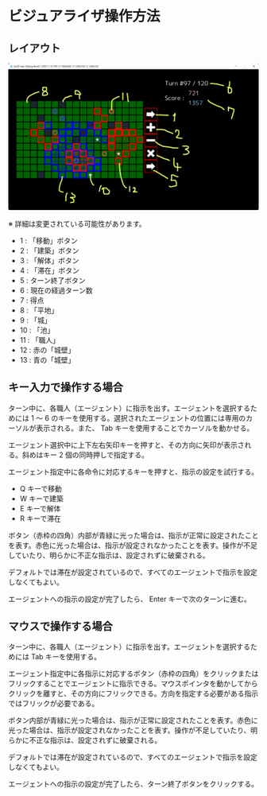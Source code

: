 
# ビジュアライザ操作方法

## レイアウト

![](vis_layout.png)

※ 詳細は変更されている可能性があります。

- 1 : 「移動」ボタン
- 2 : 「建築」ボタン
- 3 : 「解体」ボタン
- 4 : 「滞在」ボタン
- 5 : ターン終了ボタン
- 6 : 現在の経過ターン数
- 7 : 得点
- 8 : 「平地」
- 9 : 「城」
- 10 : 「池」
- 11 : 「職人」
- 12 : 赤の「城壁」
- 13 : 青の「城壁」

## キー入力で操作する場合

ターン中に、各職人（エージェント）に指示を出す。エージェントを選択するためには 1 ～ 6 のキーを使用する。選択されたエージェントの位置には専用のカーソルが表示される。また、 Tab キーを使用することでカーソルを動かせる。

エージェント選択中に上下左右矢印キーを押すと、その方向に矢印が表示される。斜めはキー 2 個の同時押しで指定する。

エージェント指定中に各命令に対応するキーを押すと、指示の設定を試行する。

- Q キーで移動
- W キーで建築
- E キーで解体
- R キーで滞在

ボタン（赤枠の四角）内部が青緑に光った場合は、指示が正常に設定されたことを表す。赤色に光った場合は、指示が設定されなかったことを表す。操作が不足していたり、明らかに不正な指示は、設定されずに破棄される。

デフォルトでは滞在が設定されているので、すべてのエージェントで指示を設定しなくてもよい。

エージェントへの指示の設定が完了したら、 Enter キーで次のターンに進む。

## マウスで操作する場合

ターン中に、各職人（エージェント）に指示を出す。エージェントを選択するためには Tab キーを使用する。

エージェント指定中に各指示に対応するボタン（赤枠の四角）をクリックまたはフリックすることでエージェントに指示できる。マウスポインタを動かしてからクリックを離すと、その方向にフリックできる。方向を指定する必要がある指示ではフリックが必要である。

ボタン内部が青緑に光った場合は、指示が正常に設定されたことを表す。赤色に光った場合は、指示が設定されなかったことを表す。操作が不足していたり、明らかに不正な指示は、設定されずに破棄される。

デフォルトでは滞在が設定されているので、すべてのエージェントで指示を設定しなくてもよい。

エージェントへの指示の設定が完了したら、ターン終了ボタンをクリックする。
